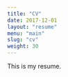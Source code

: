 ```yaml
---
title: "CV"
date: 2017-12-01
layout: "resume"
menu: "main"
slug: "cv"
weight: 30
---
```


This is my resume.
